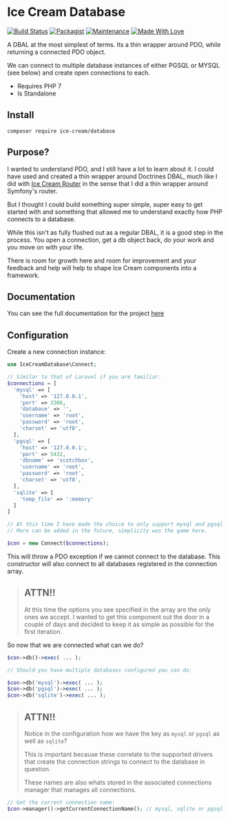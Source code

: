 # Ice Cream Database

[![Build Status](https://travis-ci.org/AdamKyle/ice-cream-database.svg?branch=master)](https://travis-ci.org/AdamKyle/ice-cream-database)
[![Packagist](https://img.shields.io/packagist/v/ice-cream/database.svg)](https://packagist.org/packages/ice-cream/database)
[![Maintenance](https://img.shields.io/maintenance/yes/2018.svg)]()
[![Made With Love](https://img.shields.io/badge/Made%20With-Love-green.svg)]()

A DBAL at the most simplest of terms. Its a thin wrapper around PDO, while returning a connected PDO object.

We can connect to multiple database instances of either PGSQL or MYSQL (see below) and create open connections to each.

- Requires PHP 7
- Is Standalone

## Install

`composer require ice-cream/database`

## Purpose?

I wanted to understand PDO, and I still have a lot to learn about it. I could have used and created a thin wrapper around Doctrines DBAL, much like I did with [Ice Cream Router](https://github.com/AdamKyle/ice-cream-router) in the sense that I did a thin wrapper around Symfony's router.

But I thought I could build something super simple, super easy to get started with and something that
allowed me to understand exactly how PHP connects to a database.

While this isn't as fully flushed out as a regular DBAL, it is a good step in the process. You open a connection, get a db object back, do your work and you move on with your life.

There is room for growth here and room for improvement and your feedback and help will help to shape Ice Cream components into a framework.

## Documentation

You can see the full documentation for the project [here](https://github.com/AdamKyle/ice-cream-database/blob/master/docs/ApiIndex.md)

## Configuration

Create a new connection instance:

```PHP
use IceCreamDatabase\Connect;

// Similar to that of Laravel if you are familiar.
$connections = [
  'mysql' => [
    'host' => '127.0.0.1',
    'port' => 3306,
    'database' => '',
    'username' => 'root',
    'password' => 'root',
    'charset' => 'utf8',
  ],
  'pgsql' => [
    'host' => '127.0.0.1',
    'port' => 5432,
    'dbname' => 'scotchbox',
    'username' => 'root',
    'password' => 'root',
    'charset' => 'utf8',
  ],
  'sqlite' => [
    'temp_file' => ':memory'
  ]
]

// At this time I have made the choice to only support mysql and pgsql as well as sqlite connections.
// More can be added in the future, simplicity was the game here.

$con = new Connect($connections);
```

This will throw a PDO exception if we cannot connect to the database. This constructor will also connect to all databases registered in the connection array.

> ## ATTN!!
>
> At this time the options you see specified in the array are the only ones we accept.
> I wanted to get this component out the door in a couple of days and decided to keep it
> as simple as possible for the first iteration.

So now that we are connected what can we do?

```php
$con->db()->exec( ... );

// Should you have multiple databases configured you can do:

$con->db('mysql')->exec( ... );
$con->db('pgsql')->exec( ... );
$con->db('sqlite')->exec( ... );
```

> ## ATTN!!
>
> Notice in the configuration how we have the key as `mysql` or `pgsql` as well as `sqlite`?
>
> This is important because these correlate to the supported drivers that create the
> connection strings to connect to the database in question.
>
> These names are also whats stored in the associated connections manager that manages all connections.


```php
// Get the current connection name:
$con->manager()->getCurrentConnectionName(); // mysql, sqlite or pgsql
```
